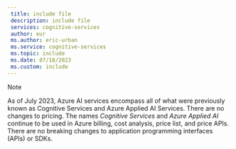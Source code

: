 ```yaml
---
 title: include file
 description: include file
 services: cognitive-services
 author: eur
 ms.author: eric-urban
 ms.service: cognitive-services
 ms.topic: include
 ms.date: 07/18/2023
 ms.custom: include
---
```


> [!NOTE]
> As of July 2023, Azure AI services encompass all of what were previously known as Cognitive Services and Azure Applied AI Services. There are no changes to pricing. The names *Cognitive Services* and *Azure Applied AI* continue to be used in Azure billing, cost analysis, price list, and price APIs. There are no breaking changes to application programming interfaces (APIs) or SDKs.
